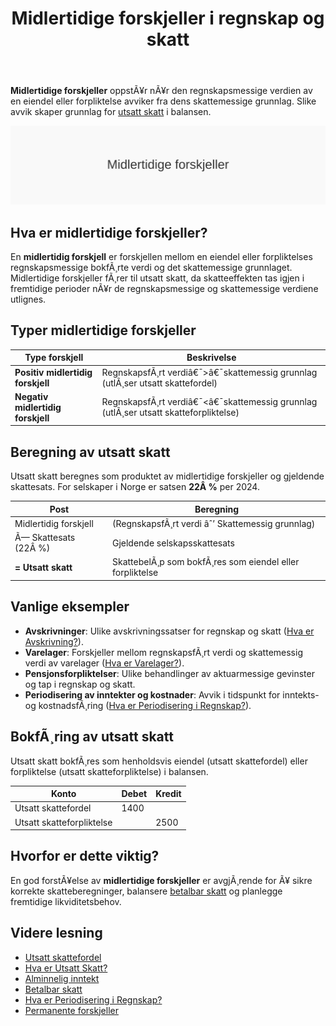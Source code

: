 ﻿---
title: "Midlertidige forskjeller i regnskap og skatt"
meta_title: "Midlertidige forskjeller i regnskap og skatt"
meta_description: '**Midlertidige forskjeller** oppstÃ¥r nÃ¥r den regnskapsmessige verdien av en eiendel eller forpliktelse avviker fra dens skattemessige grunnlag. Slike avvik sk...'
slug: midlertidige-forskjeller
type: blog
layout: pages/single
---

**Midlertidige forskjeller** oppstÃ¥r nÃ¥r den regnskapsmessige verdien av en eiendel eller forpliktelse avviker fra dens skattemessige grunnlag. Slike avvik skaper grunnlag for [utsatt skatt](/blogs/regnskap/hva-er-utsatt-skatt "Hva er Utsatt Skatt? Beregning og RegnskapsfÃ¸ring") i balansen.

![Midlertidige forskjeller](midlertidige-forskjeller-image.svg)

## Hva er midlertidige forskjeller?

En **midlertidig forskjell** er forskjellen mellom en eiendel eller forpliktelses regnskapsmessige bokfÃ¸rte verdi og det skattemessige grunnlaget. Midlertidige forskjeller fÃ¸rer til utsatt skatt, da skatteeffekten tas igjen i fremtidige perioder nÃ¥r de regnskapsmessige og skattemessige verdiene utlignes.

## Typer midlertidige forskjeller

| **Type forskjell**                | **Beskrivelse**                                                                          |
|-----------------------------------|------------------------------------------------------------------------------------------|
| **Positiv midlertidig forskjell** | RegnskapsfÃ¸rt verdiâ€¯>â€¯skattemessig grunnlag (utlÃ¸ser utsatt skattefordel)                |
| **Negativ midlertidig forskjell** | RegnskapsfÃ¸rt verdiâ€¯<â€¯skattemessig grunnlag (utlÃ¸ser utsatt skatteforpliktelse)           |

## Beregning av utsatt skatt

Utsatt skatt beregnes som produktet av midlertidige forskjeller og gjeldende skattesats. For selskaper i Norge er satsen **22Â %** per 2024.

| **Post**                          | **Beregning**                                                               |
|-----------------------------------|-----------------------------------------------------------------------------|
| Midlertidig forskjell             | (RegnskapsfÃ¸rt verdi âˆ’ Skattemessig grunnlag)                               |
| Ã— Skattesats (22Â %)               | Gjeldende selskapsskattesats                                                |
| **= Utsatt skatt**                | SkattebelÃ¸p som bokfÃ¸res som eiendel eller forpliktelse                     |

## Vanlige eksempler

* **Avskrivninger**: Ulike avskrivningssatser for regnskap og skatt ([Hva er Avskrivning?](/blogs/regnskap/hva-er-avskrivning "Hva er Avskrivning? Prinsipper og Eksempler")).
* **Varelager**: Forskjeller mellom regnskapsfÃ¸rt verdi og skattemessig verdi av varelager ([Hva er Varelager?](/blogs/regnskap/hva-er-varelager "Hva er Varelager â€“ RegnskapsfÃ¸ring og Vurdering")).
* **Pensjonsforpliktelser**: Ulike behandlinger av aktuarmessige gevinster og tap i regnskap og skatt.
* **Periodisering av inntekter og kostnader**: Avvik i tidspunkt for inntekts- og kostnadsfÃ¸ring ([Hva er Periodisering i Regnskap?](/blogs/regnskap/hva-er-periodisering "Periodisering i Regnskap - Komplett Guide til Periodiseringsprinsippet")).

## BokfÃ¸ring av utsatt skatt

Utsatt skatt bokfÃ¸res som henholdsvis eiendel (utsatt skattefordel) eller forpliktelse (utsatt skatteforpliktelse) i balansen.

| **Konto**                  | **Debet**             | **Kredit**        |
|----------------------------|-----------------------|-------------------|
| Utsatt skattefordel        | 1400                  |                   |
| Utsatt skatteforpliktelse  |                       | 2500              |

## Hvorfor er dette viktig?

En god forstÃ¥else av **midlertidige forskjeller** er avgjÃ¸rende for Ã¥ sikre korrekte skatteberegninger, balansere [betalbar skatt](/blogs/regnskap/betalbar-skatt "Betalbar skatt â€“ Komplett guide til beregning og hÃ¥ndtering") og planlegge fremtidige likviditetsbehov.

## Videre lesning

* [Utsatt skattefordel](/blogs/regnskap/utsatt-skattefordel "Utsatt skattefordel â€“ Guide til beregning og bokfÃ¸ring")
* [Hva er Utsatt Skatt?](/blogs/regnskap/hva-er-utsatt-skatt "Hva er Utsatt Skatt? Beregning og RegnskapsfÃ¸ring")
* [Alminnelig inntekt](/blogs/regnskap/alminnelig-inntekt "Alminnelig inntekt â€“ Komplett guide til skattemessig resultat og beregning")
* [Betalbar skatt](/blogs/regnskap/betalbar-skatt "Betalbar skatt â€“ Komplett guide til beregning og hÃ¥ndtering")
* [Hva er Periodisering i Regnskap?](/blogs/regnskap/hva-er-periodisering "Periodisering i Regnskap - Komplett Guide til Periodiseringsprinsippet")
* [Permanente forskjeller](/blogs/regnskap/permanente-forskjeller "Permanente forskjeller i regnskap og skatt")
